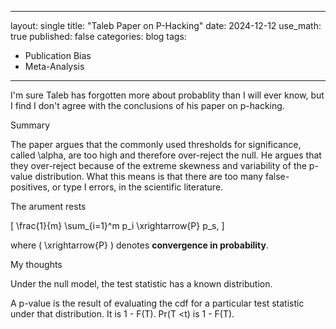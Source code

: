 
---
layout: single
title: "Taleb Paper on P-Hacking"
date: 2024-12-12
use_math: true
published: false
categories: blog
tags:
  - Publication Bias
  - Meta-Analysis


---
I'm sure Taleb has forgotten more about probablity than I will ever know, but I find I don't agree with the conclusions of his paper on p-hacking.


Summary

The paper argues that the commonly used thresholds for significance, called \alpha, are too high and therefore over-reject the null. He argues that they over-reject because of the extreme skewness and variability of the p-value distribution. What this means is that there are too many false-positives, or type I errors, in the scientific literature. 

The arument rests

\[
\frac{1}{m} \sum_{i=1}^m p_i \xrightarrow{P} p_s,
\]

where \( \xrightarrow{P} \) denotes **convergence in probability**.


My thoughts


Under the null model, the test statistic has a known distribution. 

A p-value is the result of evaluating the cdf for a particular test statistic under that distribution. It is 1 - F(T). Pr(T <t) is 1 - F(T).
